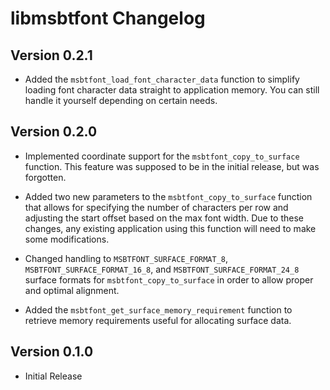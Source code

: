# libmsbtfont Changelog

## Version 0.2.1

- Added the `msbtfont_load_font_character_data` function to simplify loading font character data straight to application memory.  You can still handle it yourself depending on certain needs.

## Version 0.2.0

- Implemented coordinate support for the `msbtfont_copy_to_surface` function.  This feature was supposed to be in the initial release, but was forgotten.

- Added two new parameters to the `msbtfont_copy_to_surface` function that allows for specifying the number of characters per row and  adjusting the start offset based on the max font width.  Due to these changes, any existing application using this function will need to make some modifications.

- Changed handling to `MSBTFONT_SURFACE_FORMAT_8`, `MSBTFONT_SURFACE_FORMAT_16_8`, and `MSBTFONT_SURFACE_FORMAT_24_8` surface  formats for `msbtfont_copy_to_surface` in order to allow proper and optimal alignment.

- Added the `msbtfont_get_surface_memory_requirement` function to retrieve memory requirements useful for allocating surface data.

## Version 0.1.0

- Initial Release

